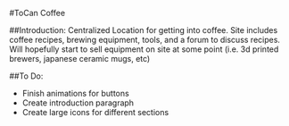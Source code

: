 #ToCan Coffee

##Introduction:
Centralized Location for getting into coffee. Site includes coffee recipes, brewing equipment, tools, and a forum to discuss recipes.
Will hopefully start to sell equipment on site at some point (i.e. 3d printed brewers, japanese ceramic mugs, etc)

##To Do:
- Finish animations for buttons
- Create introduction paragraph 
- Create large icons for different sections

